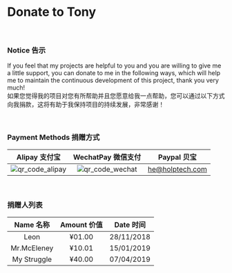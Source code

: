 # Donate to Tony

<br/>

### Notice 告示
If you feel that my projects are helpful to you and you are willing to give me a little support, you can donate to me in the following ways, which will help me to maintain the continuous development of this project, thank you very much! 
<br/>
如果您觉得我的项目对您有所帮助并且您愿意给我一点帮助，您可以通过以下方式向我捐款，这将有助于我保持项目的持续发展，非常感谢！ 

<br/>

### Payment Methods 捐赠方式
| Alipay 支付宝 | WechatPay 微信支付 | Paypal 贝宝 |
| :--: | :--: | :--: |
| ![qr_code_alipay](https://static.ouorz.com/alipay.png) | ![qr_code_wechat](https://static.ouorz.com/wechatpay.png) | he@holptech.com |

<br/>

### 捐赠人列表
| Name 名称 | Amount 价值 | Date 时间 |
| :--: | :---: | :---: |
| Leon | ¥01.00 | 28/11/2018 |
| Mr.McEleney	| ¥10.01	| 15/01/2019 |
| My Struggle |	¥40.00	| 07/04/2019 |
